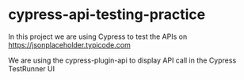 # cypress-api-testing-practice
In this project we are using Cypress to test the APIs on https://jsonplaceholder.typicode.com

We are using the cypress-plugin-api to display API call in the Cypress TestRunner UI
